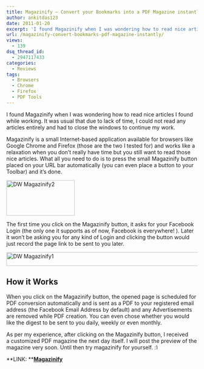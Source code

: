 ```yaml
---
title: Magazinify – Convert your Bookmarks into a PDF Magazine instantly
author: ankitdas123
date: 2011-01-20
excerpt: 'I found Magazinify when I was wondering how to read nice articles I found while working. It was usual that lack of time, I could not read any articles entirely and had to close the windows in order to continue my work.  Magazinify is a small Internet-based application available for browsers like Google Chrome and Firefox (those are the two I tested for) and works like a relaxation when you don’t really have time but you still want to read those nice articles.'
url: /magazinify-convert-bookmarks-pdf-magazine-instantly/
views:
  - 139
dsq_thread_id:
  - 2947117433
categories:
  - Reviews
tags:
  - Browsers
  - Chrome
  - Firefox
  - PDF Tools
---
```

I found Magazinify when I was wondering how to read nice articles I found while working. It was usual that due to lack of time, I could not read any articles entirely and had to close the windows to continue my work.

Magazinify is a small Internet-based application available for browsers like Google Chrome and Firefox (those are the two I tested for) and works like a relaxation when you don’t really have time but you still want to read those nice articles. What all you need to do is to press the small Magazinify button placed on your URL bar automatically (you can even place a button to your Toolbar) and it’s done.

[<img style="background-image: none; padding-left: 0px; padding-right: 0px; display: inline; padding-top: 0px; border: 0px;" title="DW Magazinify2" src="http://cdn.devilsworkshop.org/files/2011/01/DW-Magazinify2_thumb.png" border="0" alt="DW Magazinify2" width="180" height="93" />][1]

The first time you click on the Magazinify button, it asks for your Facebook Login (the only one it supports as of now, Facebook is everywhere! ). Later it won’t be asking you for any kind of Login and clicking the button would just record the page link to be sent to you later.

[<img style="background-image: none; padding-left: 0px; padding-right: 0px; display: inline; padding-top: 0px; border: 0px;" title="DW Magazinify1" src="http://cdn.devilsworkshop.org/files/2011/01/DW-Magazinify1_thumb.png" border="0" alt="DW Magazinify1" width="535" height="36" />][2]

## How it Works

When you click on the Magazinify button, the opened page is scheduled for PDF conversion automatically and is sent as a PDF to your registered email address (the Facebook Email Address by default) and any Advertisements are removed while PDF creation. You can even chose whether you would like the digest to be sent to you daily, weekly or even monthly.

As per my experience, after clicking on the Magazinify button, I received a customized PDF magazine the next day itself. I will post the preview of the magazine very soon. Until then try magazinify for yourself. <img src="http://devilsworkshop.org/wp-includes/images/smilies/simple-smile.png" alt=":)" class="wp-smiley" style="height: 1em; max-height: 1em;" />

**LINK: **<a href="http://magazinify.com/" onclick="_gaq.push(['_trackEvent', 'outbound-article', 'http://magazinify.com/', 'Magazinify']);" target="_blank"><strong>Magazinify</strong></a>

 [1]: http://cdn.devilsworkshop.org/files/2011/01/DW-Magazinify2.png
 [2]: http://cdn.devilsworkshop.org/files/2011/01/DW-Magazinify1.png
